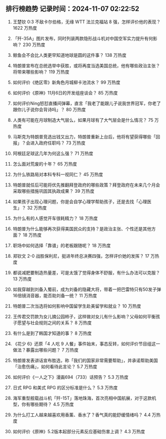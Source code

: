 
## 排行榜趋势 记录时间：2024-11-07 02:22:52
  
  1. 王楚钦 0:3 不敌卡尔伯格，无缘 WTT 法兰克福站 8 强，怎样评价他的表现？ 1622 万热度
    
  2. 「歼-35A」图片发布，同时列装两款隐形战斗机对中国空军实力提升有何影响？ 230 万热度
    
  3. 鲸鱼会不会比人类更早知道地球是圆的这件事？ 138 万热度
    
  4. 特朗普宣布在总统选举中获胜，或将再度当选美国总统，他有哪些政治主张？将带来哪些影响？ 119 万热度
    
  5. 如何评价《绝区零》新角色月城柳卡池流水？ 99 万热度
    
  6. 如何评价《原神》11月6日的开发组座谈会？ 85 万热度
    
  7. 如何评价Ning怒怼直播间弹幕，直言「我老了能跟儿子说我世界冠军，你老了跟你儿子说你会背诗吗」？ 80 万热度
    
  8. 人类有可能在月球制造大气层么，如果月球有了大气层会是什么情况？ 75 万热度
    
  9. 马斯克为特朗普竞选出钱又出力，特朗普重新上台后，他将有望获得哪些「回报」？会进入政府任职吗？ 73 万热度
    
  10. 阿根廷足球这几年为何这么强？ 71 万热度
    
  11. 怎么面对荒废的十年？ 65 万热度
    
  12. 为什么铁路局对本科专科一视同仁？ 45 万热度
    
  13. 特朗普就任后可能将优先推翻拜登政府的哪些政策？拜登政府在未来几个月会采取哪些措施巩固其执政成果？ 39 万热度
    
  14. 如果孩子出现心理问题，你是会自学心理学帮助孩子，还是去找「心理医生」？ 32 万热度
    
  15. 为什么有的人感觉开车很耗精力？ 18 万热度
    
  16. 特朗普为什么能够再次获得美国民众的支持？是政治主张、个性还是其他方面？ 18 万热度
    
  17. 职场中如何选择「靠谱」的老板跟随呢？ 18 万热度
    
  18. 郑钦文 2-0 战胜保利尼，挺进年终总决赛四强，怎样评价她的发挥？ 17 万热度
    
  19. 都说减肥要制造热量差，可是太饿了觉得身体不舒服，有什么办法可以克服？ 13 万热度
    
  20. 如我穿越到刘备入蜀前，成为刘备的隐藏大将，带着一把巴雷特只有50发子弹16倍镜消音器，能否助刘备一统？ 11 万热度
    
  21. 特朗普二次当选将如何影响中国留学生赴美留学和就业？ 10 万热度
    
  22. 王传君交罚款为女儿摘公园柿子，这样做对女儿有什么影响？父母如何平衡孩子愿望与社会规则之间的关系？ 8 万热度
    
  23. 有什么是到了韩国才知道的事？ 8 万热度
    
  24. 《花少 6》还原「4 人吃 9 人餐」事件始末，事态反转，如何评价节目组这一做法？暴露出哪些问题？ 7 万热度
    
  25. 特朗普发表讲话宣布胜选，称「我们的国家非常需要帮助」，并承诺帮助美国「治愈伤痛」，如何看待此言论？ 5.7 万热度
    
  26. 如何评价《一人之下》漫画694（733）话预告？ 5.3 万热度
    
  27. 日式 RPG 和美式 RPG 的区分标准是什么？ 5.3 万热度
    
  28. 海军重型舰载战斗机「歼-15T」落地珠海，首次亮相中国航展，对于这款机型，你有哪些期待？ 4.5 万热度
    
  29. 为什么打工人越来越喜欢用香薰、香水了？香气真的能舒缓情绪吗？ 4.4 万热度
    
  30. 如何评价《原神》5.2版本起部分元素反应基础伤害上调？ 4.3 万热度
    